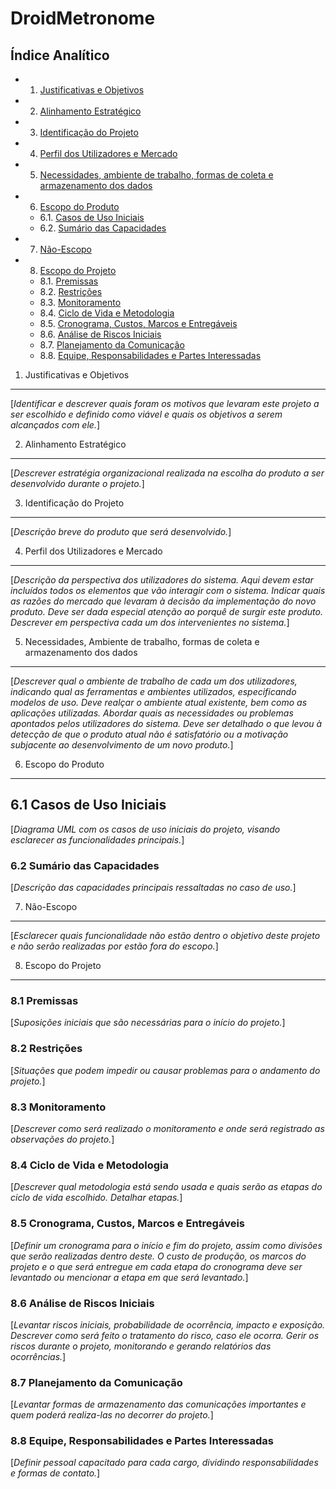 DroidMetronome
=================================
<!--Os documentos Termo de Abertura e Documento de Visão foram resumidos neste único documento, visando eliminar a quantidade de documentação do Scrum-->

Índice Analítico
----------------

* 1. [Justificativas e Objetivos](#1-justificativas-e-objetivos)
* 2. [Alinhamento Estratégico](#2-alinhamento-estratégico)
* 3. [Identificação do Projeto](#3-identificação-do-projeto)
* 4. [Perfil dos Utilizadores e Mercado](#4-perfil-dos-utilizadores-e-mercado)
* 5. [Necessidades, ambiente de trabalho, formas de coleta e armazenamento dos dados](#5-necessidades,-ambiente-de-trabalho,-formas-de-coleta-e-armazenamento-dos-dados)
* 6. [Escopo do Produto](#6-escopo-do-produto)
    * 6.1. [Casos de Uso Iniciais](#61-casos-de-uso-iniciais)
    * 6.2. [Sumário das Capacidades](#62-sumário-das-capacidades)
* 7. [Não-Escopo](#7-não-escopo)
* 8. [Escopo do Projeto](#8-escopo-do-projeto)
    * 8.1. [Premissas](#81-premissas)
    * 8.2. [Restrições](#82-restrições)
    * 8.3. [Monitoramento](#83-monitoramento)
    * 8.4. [Ciclo de Vida e Metodologia](#84-ciclo-de-vida-e-metodologia)
    * 8.5. [Cronograma, Custos, Marcos e Entregáveis](#85-cronograma-custos-marcos-e-entregáveis)
    * 8.6. [Análise de Riscos Iniciais](#86-análise-de-riscos-iniciais)
    * 8.7. [Planejamento da Comunicação](#87-planejamento-da-comunicação)
    * 8.8. [Equipe, Responsabilidades e Partes Interessadas](#88-equipe-responsabilidades-e-partes-interessadas)

1. Justificativas e Objetivos
-----------------------------
[_Identificar e descrever quais foram os motivos que levaram este projeto a ser escolhido e definido como viável e quais os objetivos a serem alcançados com ele._]

2. Alinhamento Estratégico
-----------------------------
[_Descrever estratégia organizacional realizada na escolha do produto a ser desenvolvido durante o projeto._]

3. Identificação do Projeto
-----------------------------
[_Descrição breve do produto que será desenvolvido._]

4. Perfil dos Utilizadores e Mercado
-----------------------------
[_Descrição da perspectiva dos utilizadores do sistema. Aqui devem estar incluídos todos os elementos que vão interagir com o sistema. Indicar quais as razões do mercado que levaram à decisão da implementação do novo produto. Deve ser dada especial atenção ao porquê de surgir este produto. Descrever em perspectiva cada um dos intervenientes no sistema._]

5. Necessidades, Ambiente de trabalho, formas de coleta e armazenamento dos dados
-----------------------------
[_Descrever qual o ambiente de trabalho de cada um dos utilizadores, indicando qual as ferramentas e ambientes utilizados, especificando modelos de uso. Deve realçar o ambiente atual existente, bem como as aplicações utilizadas. Abordar quais as necessidades ou problemas apontados pelos utilizadores do sistema. Deve ser detalhado o que levou à detecção de que o produto atual não é satisfatório ou a motivação subjacente ao desenvolvimento de um novo produto._]

6. Escopo do Produto
-----------------------------

## 6.1 Casos de Uso Iniciais
[_Diagrama UML com os casos de uso iniciais do projeto, visando esclarecer as funcionalidades principais._]

### 6.2 Sumário das Capacidades
[_Descrição das capacidades principais ressaltadas no caso de uso._]

7. Não-Escopo
-----------------------------
[_Esclarecer quais funcionalidade não estão dentro o objetivo deste projeto e não serão realizadas por estão fora do escopo._]

8. Escopo do Projeto
-----------------------------

### 8.1 Premissas
[_Suposições iniciais que são necessárias para o início do projeto._]

### 8.2 Restrições
[_Situações que podem impedir ou causar problemas para o andamento do projeto._]

### 8.3 Monitoramento
[_Descrever como será realizado o monitoramento e onde será registrado as observações do projeto._]

### 8.4 Ciclo de Vida e Metodologia
[_Descrever qual metodologia está sendo usada e quais serão as etapas do ciclo de vida escolhido. Detalhar etapas._]

### 8.5 Cronograma, Custos, Marcos e Entregáveis
[_Definir um cronograma para o início e fim do projeto, assim como divisões que serão realizadas dentro deste. O custo de produção, os marcos do projeto e o que será entregue em cada etapa do cronograma deve ser levantado ou mencionar a etapa em que será levantado._]

### 8.6 Análise de Riscos Iniciais
[_Levantar riscos iniciais, probabilidade de ocorrência, impacto e exposição. Descrever como será feito o tratamento do risco, caso ele ocorra. Gerir os riscos durante o projeto, monitorando e gerando relatórios das ocorrências._]

### 8.7 Planejamento da Comunicação
[_Levantar formas de armazenamento das comunicações importantes e quem poderá realiza-las no decorrer do projeto._]

### 8.8 Equipe, Responsabilidades e Partes Interessadas
[_Definir pessoal capacitado para cada cargo, dividindo responsabilidades e formas de contato._]